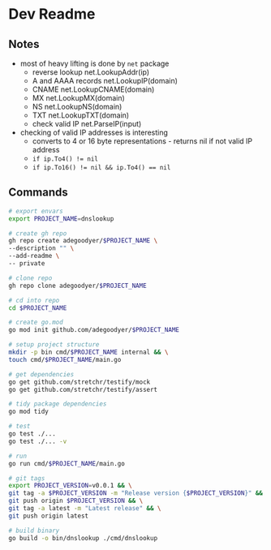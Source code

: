 # Dev Readme

## Notes
- most of heavy lifting is done by `net` package
  - reverse lookup        net.LookupAddr(ip)
  - A and AAAA records    net.LookupIP(domain)
  - CNAME                 net.LookupCNAME(domain)
  - MX                    net.LookupMX(domain)
  - NS                    net.LookupNS(domain)
  - TXT                   net.LookupTXT(domain)
  - check valid IP        net.ParseIP(input)
- checking of valid IP addresses is interesting
  - converts to 4 or 16 byte representations - returns nil if not valid IP address
  - `if ip.To4() != nil`
  - `if ip.To16() != nil && ip.To4() == nil`

## Commands
```bash
# export envars
export PROJECT_NAME=dnslookup

# create gh repo
gh repo create adegoodyer/$PROJECT_NAME \
--description "" \
--add-readme \
-- private

# clone repo
gh repo clone adegoodyer/$PROJECT_NAME

# cd into repo
cd $PROJECT_NAME

# create go.mod
go mod init github.com/adegoodyer/$PROJECT_NAME

# setup project structure
mkdir -p bin cmd/$PROJECT_NAME internal && \
touch cmd/$PROJECT_NAME/main.go

# get dependencies
go get github.com/stretchr/testify/mock
go get github.com/stretchr/testify/assert

# tidy package dependencies
go mod tidy

# test
go test ./...
go test ./... -v

# run
go run cmd/$PROJECT_NAME/main.go

# git tags
export PROJECT_VERSION=v0.0.1 && \
git tag -a $PROJECT_VERSION -m "Release version {$PROJECT_VERSION}" && \
git push origin $PROJECT_VERSION && \
git tag -a latest -m "Latest release" && \
git push origin latest

# build binary
go build -o bin/dnslookup ./cmd/dnslookup
```
